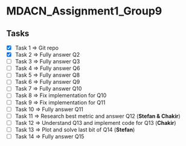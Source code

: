 # MDACN_Assignment1_Group9

## Tasks
- [X] Task 1 => Git repo
- [X] Task 2 => Fully answer Q2
- [ ] Task 3 => Fully answer Q3
- [ ] Task 4 => Fully answer Q6
- [ ] Task 5 => Fully answer Q8
- [ ] Task 6 => Fully answer Q9
- [ ] Task 7 => Fully answer Q10
- [ ] Task 8 => Fix implementation for Q10
- [ ] Task 9 => Fix implementation for Q11
- [ ] Task 10 => Fully answer Q11
- [ ] Task 11 => Research best metric and answer Q12 (__Stefan & Chakir__)
- [ ] Task 12 => Understand Q13 and implement code for Q13 (__Chakir__)
- [ ] Task 13 => Plot and solve last bit of Q14 (__Stefan__)
- [ ] Task 14 => Fully answer Q15
